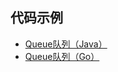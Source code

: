 ## 代码示例
- [Queue队列（Java）](../../../tree/java/Queue)
- [Queue队列（Go）](../../../tree/go/datastructure/queue.go)